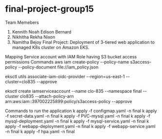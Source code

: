 # final-project-group15

Team Memebers

1. Kennith Noah Edison Bernard
2. Nikhitha Rekha Nixon
3. Namitha Bejoy
Final Project: Deployment of 3-tiered web application to managed K8s cluster on Amazon EKS.


Mapping Service account with IAM Role having S3 bucket access permissions
Commands
aws iam create-policy
--policy-name s3access-policy
--policy-document file://iam_policy.json

eksctl utils associate-iam-oidc-provider --region=us-east-1 --cluster=clo835 --approve

eksctl create iamserviceaccount
--name clo-835
--namespace final
--cluster clo835
--attach-policy-arn arn:aws:iam::397002225899:policy/s3access-policy
--approve

Commands to run the application
k apply -f configmap.yaml -n final k apply -f secret-data.yaml -n final k apply -f PVC-mysql.yaml -n final k apply -f mysql-deployment.yaml -n final k apply -f mysql-service.yaml -n final k apply -f webapp-deployment.yaml -n final k apply -f webapp-service.yaml -n final k apply -f hpa.yaml -n final

